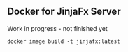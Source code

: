 ## Docker for JinjaFx Server

Work in progress - not finished yet

```
docker image build -t jinjafx:latest 

